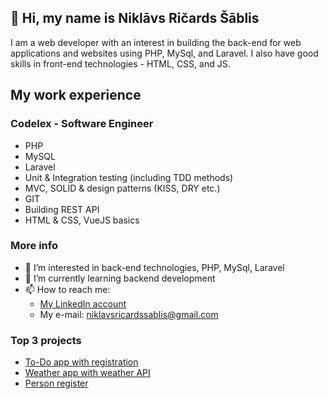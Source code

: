 ## 👋 Hi, my name is Niklāvs Ričards Šāblis ##

I am a web developer with an interest in building the back-end for web applications and websites using PHP, MySql, and Laravel. 
I also have good skills in front-end technologies - HTML, CSS, and JS.

## My work experience ##

### Codelex - Software Engineer ### 
  * PHP
  * MySQL
  * Laravel
  * Unit & Integration testing (including TDD methods)
  * MVC, SOLID & design patterns (KISS, DRY etc.)
  * GIT
  * Building REST API
  * HTML & CSS, VueJS basics
  
### More info ###

- 👀 I’m interested in back-end technologies, PHP, MySql, Laravel
- 🌱 I’m currently learning backend development
- 📫 How to reach me:
  * [My LinkedIn account](https://www.linkedin.com/in/niklavs-ricards-sablis/)
  * My e-mail: niklavsricardssablis@gmail.com
  
 ### Top 3 projects ###
 * [To-Do app with registration](https://github.com/niklavsricards/todo-app)
 * [Weather app with weather API](https://github.com/niklavsricards/weather-app)
 * [Person register](https://github.com/niklavsricards/person-register)
